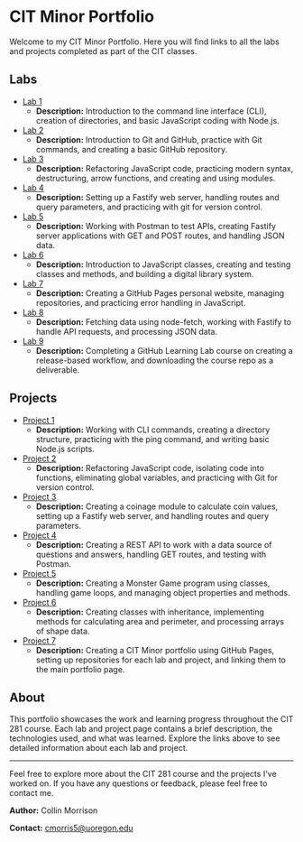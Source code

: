 # CIT Minor Portfolio

Welcome to my CIT Minor Portfolio. Here you will find links to all the labs and projects completed as part of the CIT classes.

## Labs

- [Lab 1](https://github.com/jb24241/cit281-lab1)
  - **Description:** Introduction to the command line interface (CLI), creation of directories, and basic JavaScript coding with Node.js.
- [Lab 2](https://github.com/jb24241/cit281-lab2)
  - **Description:** Introduction to Git and GitHub, practice with Git commands, and creating a basic GitHub repository.
- [Lab 3](https://github.com/jb24241/cit281-lab3)
  - **Description:** Refactoring JavaScript code, practicing modern syntax, destructuring, arrow functions, and creating and using modules.
- [Lab 4](https://github.com/jb24241/cit281-lab4)
  - **Description:** Setting up a Fastify web server, handling routes and query parameters, and practicing with git for version control.
- [Lab 5](https://github.com/jb24241/cit281-lab5)
  - **Description:** Working with Postman to test APIs, creating Fastify server applications with GET and POST routes, and handling JSON data.
- [Lab 6](https://github.com/jb24241/cit281-lab6)
  - **Description:** Introduction to JavaScript classes, creating and testing classes and methods, and building a digital library system.
- [Lab 7](https://github.com/jb24241/cit281-lab7)
  - **Description:** Creating a GitHub Pages personal website, managing repositories, and practicing error handling in JavaScript.
- [Lab 8](https://github.com/jb24241/cit281-lab8)
  - **Description:** Fetching data using node-fetch, working with Fastify to handle API requests, and processing JSON data.
- [Lab 9](https://github.com/jb24241/cit281-lab9)
  - **Description:** Completing a GitHub Learning Lab course on creating a release-based workflow, and downloading the course repo as a deliverable.

## Projects

- [Project 1](https://github.com/jb24241/cit281-p1)
  - **Description:** Working with CLI commands, creating a directory structure, practicing with the ping command, and writing basic Node.js scripts.
- [Project 2](https://github.com/jb24241/cit281-p2)
  - **Description:** Refactoring JavaScript code, isolating code into functions, eliminating global variables, and practicing with Git for version control.
- [Project 3](https://github.com/jb24241/cit281-p3)
  - **Description:** Creating a coinage module to calculate coin values, setting up a Fastify web server, and handling routes and query parameters.
- [Project 4](https://github.com/jb24241/cit281-p4)
  - **Description:** Creating a REST API to work with a data source of questions and answers, handling GET routes, and testing with Postman.
- [Project 5](https://github.com/jb24241/cit281-p5)
  - **Description:** Creating a Monster Game program using classes, handling game loops, and managing object properties and methods.
- [Project 6](https://github.com/jb24241/cit281-p6)
  - **Description:** Creating classes with inheritance, implementing methods for calculating area and perimeter, and processing arrays of shape data.
- [Project 7](https://github.com/jb24241/cit281-p7)
  - **Description:** Creating a CIT Minor portfolio using GitHub Pages, setting up repositories for each lab and project, and linking them to the main portfolio page.

## About

This portfolio showcases the work and learning progress throughout the CIT 281 course. Each lab and project page contains a brief description, the technologies used, and what was learned. Explore the links above to see detailed information about each lab and project.

---

Feel free to explore more about the CIT 281 course and the projects I've worked on. If you have any questions or feedback, please feel free to contact me.

**Author:** Collin Morrison

**Contact:** cmorris5@uoregon.edu
